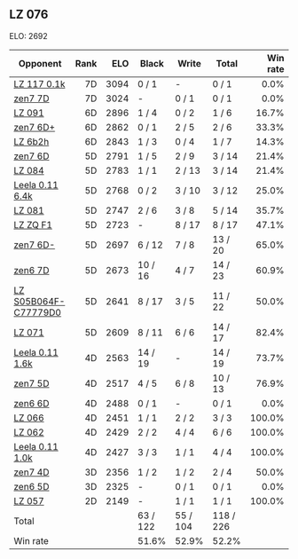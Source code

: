 ## LZ 076 ##

ELO: 2692

Opponent | Rank | ELO | Black | Write | Total | Win rate
---------|-----:|----:|-------|-------|-------|-------:
[LZ 117 0.1k](LZ%20117%200.1k.md) | 7D | 3094 | 0 / 1 | - | 0 / 1 | 0.0%
[zen7 7D](zen7%207D.md) | 7D | 3024 | - | 0 / 1 | 0 / 1 | 0.0%
[LZ 091](LZ%20091.md) | 6D | 2896 | 1 / 4 | 0 / 2 | 1 / 6 | 16.7%
[zen7 6D+](zen7%206D+.md) | 6D | 2862 | 0 / 1 | 2 / 5 | 2 / 6 | 33.3%
[LZ 6b2h](LZ%206b2h.md) | 6D | 2843 | 1 / 3 | 0 / 4 | 1 / 7 | 14.3%
[zen7 6D](zen7%206D.md) | 5D | 2791 | 1 / 5 | 2 / 9 | 3 / 14 | 21.4%
[LZ 084](LZ%20084.md) | 5D | 2783 | 1 / 1 | 2 / 13 | 3 / 14 | 21.4%
[Leela 0.11 6.4k](Leela%200.11%206.4k.md) | 5D | 2768 | 0 / 2 | 3 / 10 | 3 / 12 | 25.0%
[LZ 081](LZ%20081.md) | 5D | 2747 | 2 / 6 | 3 / 8 | 5 / 14 | 35.7%
[LZ ZQ F1](LZ%20ZQ%20F1.md) | 5D | 2723 | - | 8 / 17 | 8 / 17 | 47.1%
[zen7 6D-](zen7%206D-.md) | 5D | 2697 | 6 / 12 | 7 / 8 | 13 / 20 | 65.0%
[zen6 7D](zen6%207D.md) | 5D | 2673 | 10 / 16 | 4 / 7 | 14 / 23 | 60.9%
[LZ S05B064F-C77779D0](LZ%20S05B064F-C77779D0.md) | 5D | 2641 | 8 / 17 | 3 / 5 | 11 / 22 | 50.0%
[LZ 071](LZ%20071.md) | 5D | 2609 | 8 / 11 | 6 / 6 | 14 / 17 | 82.4%
[Leela 0.11 1.6k](Leela%200.11%201.6k.md) | 4D | 2563 | 14 / 19 | - | 14 / 19 | 73.7%
[zen7 5D](zen7%205D.md) | 4D | 2517 | 4 / 5 | 6 / 8 | 10 / 13 | 76.9%
[zen6 6D](zen6%206D.md) | 4D | 2488 | 0 / 1 | - | 0 / 1 | 0.0%
[LZ 066](LZ%20066.md) | 4D | 2451 | 1 / 1 | 2 / 2 | 3 / 3 | 100.0%
[LZ 062](LZ%20062.md) | 4D | 2429 | 2 / 2 | 4 / 4 | 6 / 6 | 100.0%
[Leela 0.11 1.0k](Leela%200.11%201.0k.md) | 4D | 2427 | 3 / 3 | 1 / 1 | 4 / 4 | 100.0%
[zen7 4D](zen7%204D.md) | 3D | 2356 | 1 / 2 | 1 / 2 | 2 / 4 | 50.0%
[zen6 5D](zen6%205D.md) | 3D | 2325 | - | 0 / 1 | 0 / 1 | 0.0%
[LZ 057](LZ%20057.md) | 2D | 2149 | - | 1 / 1 | 1 / 1 | 100.0%
Total | | | 63 / 122 | 55 / 104 | 118 / 226 | 
Win rate| | | 51.6% | 52.9% | 52.2% | 
